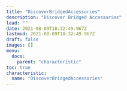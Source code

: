 ```yaml
---
title: "DiscoverBridgedAccessories"
description: "Discover Bridged Accessories"
lead: ""
date: 2021-08-09T18:32:49.967Z
lastmod: 2021-08-09T18:32:49.967Z
draft: false
images: []
menu:
  docs:
    parent: "characteristic"
toc: true
characteristic:
  name: "DiscoverBridgedAccessories"
---
```

